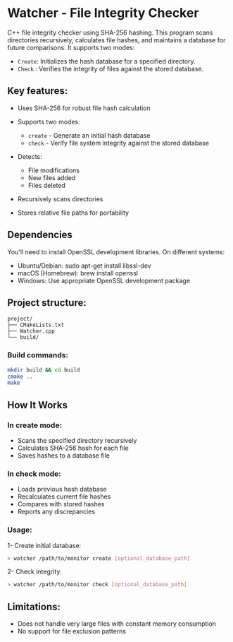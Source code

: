# Watcher -  File Integrity Checker 

C++ file integrity checker using SHA-256 hashing. This program scans directories recursively, calculates file hashes, and maintains a database for future comparisons. It supports two modes:

- `Create`: Initializes the hash database for a specified directory.
- `Check` : Verifies the integrity of files against the stored database.


## Key features:

- Uses SHA-256 for robust file hash calculation
- Supports two modes:

  * `create` - Generate an initial hash database
  * `check` - Verify file system integrity against the stored database


- Detects:

  - File modifications
  - New files added
  - Files deleted


- Recursively scans directories
- Stores relative file paths for portability

## Dependencies
You'll need to install OpenSSL development libraries. On different systems:

- Ubuntu/Debian: sudo apt-get install libssl-dev
- macOS (Homebrew): brew install openssl
- Windows: Use appropriate OpenSSL development package

## Project structure:
```
project/
├── CMakeLists.txt
├── Watcher.cpp
└── build/
```

### Build commands:

```bash
mkdir build && cd build
cmake ..
make
```

## How It Works

### In create mode:

- Scans the specified directory recursively
- Calculates SHA-256 hash for each file
- Saves hashes to a database file


### In check mode:

- Loads previous hash database
- Recalculates current file hashes
- Compares with stored hashes
- Reports any discrepancies

### Usage: 

1- Create initial database:

```bash
> watcher /path/to/monitor create [optional_database_path]
```

2- Check integrity:

```bash
> watcher /path/to/monitor check [optional_database_path]
```

## Limitations:
  - Does not handle very large files with constant memory consumption
  - No support for file exclusion patterns


